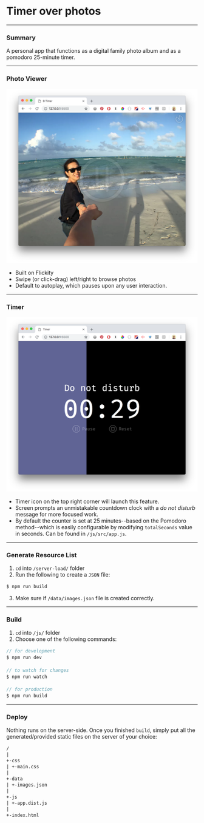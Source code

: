 # Timer over photos

---

### Summary
A personal app that functions as a digital family photo album and as a pomodoro 25-minute timer. 

---

### Photo Viewer
![photo viewer screenshot](photoviewer_screenshot.png)
- Built on Flickity
- Swipe (or click-drag) left/right to browse photos
- Default to autoplay, which pauses upon any user interaction.
  
---

### Timer       
![timer screenshot](https://raw.githubusercontent.com/baadaa/simple-timer/master/timer_screenshot.png)
- Timer icon on the top right corner will launch this feature.
- Screen prompts an unmistakable countdown clock with a _do not disturb_ message for more focused work.
- By default the counter is set at 25 minutes--based on the Pomodoro method--which is easily configurable by modifying `totalSeconds` value in seconds. Can be found in `/js/src/app.js`.

---

### Generate Resource List

1. `cd` into `/server-load/` folder
2. Run the following to create a `JSON` file:
```javascript
$ npm run build
```
3. Make sure if `/data/images.json` file is created correctly.

---

### Build 

1. `cd` into `/js/` folder
2. Choose one of the following commands:
```javascript
// for development
$ npm run dev

// to watch for changes
$ npm run watch

// for production
$ npm run build
```

---

### Deploy

Nothing runs on the server-side. Once you finished `build`, simply put all the generated/provided static files on the server of your choice:
```
/
|
+-css
| +-main.css
|
+-data 
| +-images.json
|
+-js
| +-app.dist.js
|
+-index.html
```
